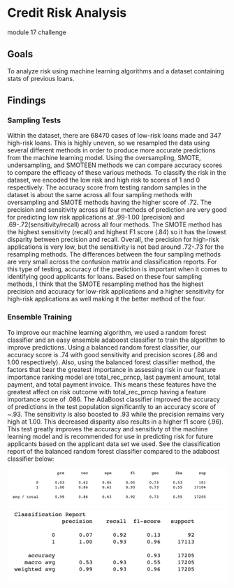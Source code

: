 # Credit Risk Analysis
module 17 challenge

## Goals
To analyze risk using machine learning algorithms and a dataset containing stats of previous loans. 

## Findings
### Sampling Tests
Within the dataset, there are 68470 cases of low-risk loans made and 347 high-risk loans. This is highly uneven, so we resampled the data using several different methods in order to produce more accurate predictions from the machine learning model. Using the oversampling, SMOTE, undersampling, and SMOTEEN methods we can compare accuracy scores to compare the efficacy of these various methods. To classify the risk in the dataset, we encoded the low risk and high risk to scores of 1 and 0 respectively. The accuracy score from testing random samples in the dataset is about the same across all four sampling methods with oversampling and SMOTE methods having the higher score of .72. The precision and sensitivity across all four methods of prediction are very good for predicting low risk applications at .99-1.00 (precision) and .69-.72(sensitivity/recall) across all four methods. The SMOTE method has the highest sensitivity (recall) and highest F1 score (.84) so it has the lowest disparity between precision and recall. Overall, the precision for high-risk applications is very low, but the sensitivity is not bad around .72-.73 for the resampling methods. The differences between the four sampling methods are very small across the confusion matrix and classification reports. For this type of testing, accuracy of the prediction is important when it comes to identifying good applicants for loans. Based on these four sampling methods, I think that the SMOTE resampling method has the highest precision and accuracy for low-risk applications and a higher sensitivity for high-risk applications as well making it the better method of the four.

### Ensemble Training
To improve our machine learning algorithm, we used a random forest classifier and an easy ensemble adaboost classifier to train the algorithm to improve predictions. Using a balanced random forest classifier, our accuracy score is .74 with good sensitivity and precision scores (.86 and 1.00 respectively). Also, using the balanced forest classifier method, the factors that bear the greatest importance in assessing risk in our feature importance ranking model are total_rec_prncp, last payment amount, total payment, and total payment invoice. This means these features have the greatest affect on risk outcome with total_rec_prncp having a feature importance score of .086. The AdaBoost classifier improved the accuracy of predictions in the test population significantly to an accuracy score of ~.93. The sensitivity is also boosted to .93 while the precision remains very high at 1.00. This decreased disparity also results in a higher f1 score (.96). This test greatly improves the accuracy and sensitivty of the machine learning model and is recommended for use in predicting risk for future applicants based on the applicant data set we used. See the classification report of the balanced random forest classifier compared to the adaboost classifier below:

![forest_table](Pictures/forest_classificationtable.png)
![adaboost_table](Pictures/adaboost_classificationtable.png)
